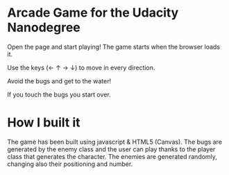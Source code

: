 Arcade Game for the Udacity Nanodegree
===============================
Open the page and start playing! The game starts when the browser loads it.

Use the keys (←	↑	→	↓) to move in every direction.

Avoid the bugs and get to the water! 

If you touch the bugs you start over.

How I built it
===============================

The game has been built using javascript & HTML5 (Canvas). The bugs are generated by the enemy class and the user can play thanks to the player class that generates the character. The enemies are generated randomly, changing also their positioning and number.
